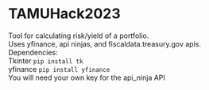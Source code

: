 # TAMUHack2023
Tool for calculating risk/yield of a portfolio.<br/> 
Uses yfinance, api ninjas, and fiscaldata.treasury.gov apis.<br/>
Dependencies: <br/>
Tkinter ```pip install tk``` <br/>
yfinance ```pip install yfinance``` <br />
You will need your own key for the api_ninja API <br>